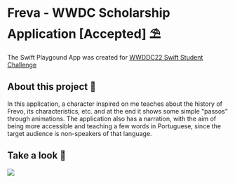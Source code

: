 # Freva - WWDC Scholarship Application [Accepted] ⛱️

The Swift Playgound App was created for <a href="https://developer.apple.com/wwdc22/swift-student-challenge/">WWDDC22 Swift Student Challenge</a>

## About this project 💬

In this application, a character inspired on me teaches about the history of Frevo, its characteristics, etc. and at the end it shows some simple "passos" through animations. 
The application also has a narration, with the aim of being more accessible and teaching a few words in Portuguese, since the target audience is non-speakers of that language.

## Take a look 👀

![](Freva.gif)
